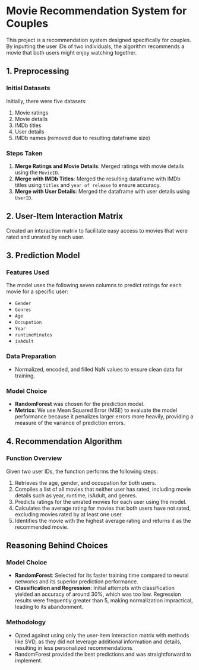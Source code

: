 # Movie Recommendation System for Couples

This project is a recommendation system designed specifically for couples. By inputting the user IDs of two individuals, the algorithm recommends a movie that both users might enjoy watching together.

## 1. Preprocessing

### Initial Datasets
Initially, there were five datasets:
1. Movie ratings
2. Movie details
3. IMDb titles
4. User details
5. IMDb names (removed due to resulting dataframe size)

### Steps Taken
1. **Merge Ratings and Movie Details**: Merged ratings with movie details using the `MovieID`.
2. **Merge with IMDb Titles**: Merged the resulting dataframe with IMDb titles using `titles` and `year of release` to ensure accuracy.
3. **Merge with User Details**: Merged the dataframe with user details using `UserID`.

## 2. User-Item Interaction Matrix

Created an interaction matrix to facilitate easy access to movies that were rated and unrated by each user.

## 3. Prediction Model

### Features Used
The model uses the following seven columns to predict ratings for each movie for a specific user:
- `Gender`
- `Genres`
- `Age`
- `Occupation`
- `Year`
- `runtimeMinutes`
- `isAdult`

### Data Preparation
- Normalized, encoded, and filled NaN values to ensure clean data for training.

### Model Choice
- **RandomForest** was chosen for the prediction model. 
- **Metrics**: We use Mean Squared Error (MSE) to evaluate the model performance because it penalizes larger errors more heavily, providing a measure of the variance of prediction errors.

## 4. Recommendation Algorithm

### Function Overview
Given two user IDs, the function performs the following steps:
1. Retrieves the age, gender, and occupation for both users.
2. Compiles a list of all movies that neither user has rated, including movie details such as year, runtime, isAdult, and genres.
3. Predicts ratings for the unrated movies for each user using the model.
4. Calculates the average rating for movies that both users have not rated, excluding movies rated by at least one user.
5. Identifies the movie with the highest average rating and returns it as the recommended movie.

## Reasoning Behind Choices

### Model Choice
- **RandomForest**: Selected for its faster training time compared to neural networks and its superior prediction performance. 
- **Classification and Regression**: Initial attempts with classification yielded an accuracy of around 30%, which was too low. Regression results were frequently greater than 5, making normalization impractical, leading to its abandonment.

### Methodology
- Opted against using only the user-item interaction matrix with methods like SVD, as they did not leverage additional information and details, resulting in less personalized recommendations.
- RandomForest provided the best predictions and was straightforward to implement.
